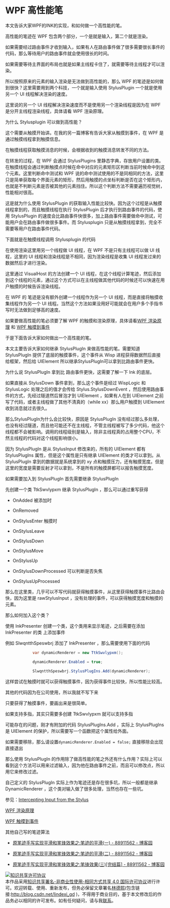 # WPF 高性能笔

本文告诉大家WPF的INK的实现，和如何做一个高性能的笔。

<!--more-->
<!-- csdn -->
<!-- 标签：笔迹，WPF -->

高性能的笔迹在 WPF 包含两个部分，一个是就是输入，第二个就是渲染。

如果需要经过路由事件才收到输入，如果有人在路由事件做了很多需要很长事件的代码，那么等待用户的路由事件就会使用很长的时间。

如果需要等待主界面的布局也就是如果主线程卡住了，就需要等待主线程才可以渲染。

所以按照原来的元素的输入渲染是无法做到高性能的，那么 WPF 的笔迹是如何做到很快？这里需要用到两个科技，一个就是输入使用 StylusPlugin 一个就是使用另一个 UI 线程解决渲染的速度。

这里说的另一个 UI 线程解决渲染速度而不是使用另一个渲染线程是因为在 WPF 是分开主线程渲染线程，具体请看 WPF 渲染原理。

为什么 Stylusplugin  可以做到高性能？

这个需要从触摸开始讲。在我的另一篇博客有告诉大家从触摸到事件，在 WPF 是通过触摸线程拿到触摸信息。

在触摸线程获取触摸消息的时候，会根据收到的触摸消息转发不同的方法。

在转发的过程，在 WPF 会通过 StylusPlugins 里静态字典，存放用户设置的类。在触摸线程会通过判断触摸点时候在命中对应的元素矩形区判断当前时候命中到这个元素。这里判断命中测试和 WPF 说的命中测试使用的不是同相同的方法，这里只是简单获取每个界面元素的矩形，然后用触摸的点坐标判断是否在这个矩形内，也就是不判断元素是否被其他的元素挡住。所以这个判断方法不需要遍历视觉树，性能相对很高。

这是就为什么使用 StylusPlugin 的获取输入性能比较快。因为这个过程是从触摸线程拿到的，而且触摸线程在执行 StylusPlugin 后才执行到路由事件的代码，使用 StylusPlugin 的速度会比路由事件快很多，加上路由事件需要做命中测试，可能用户会在路由事件做很多事件。而 Stylusplugin 只是从触摸线程拿到，完全不需要等用户在路由事件代码。

下面就是在触摸线程调用 Stylusplugin 的代码

在使用渲染这里用另一个线程做 UI 线程，在 WPF 不是只有主线程可以做 UI 线程，这里的 UI 线程和渲染线程是不相同，因为渲染线程是收集 UI 线程发过来的数据然后才进行渲染。

这里通过 VisualHost 的方法创建一个 UI 线程，在这个线程计算笔迹，然后添加到这个线程的元素，通过这个方式可以在主线程做其他代码的时候还可以快速在用户触摸的时候告诉渲染线程。

在 WPF 的 笔迹是没有额外创建一个线程作为另一个 UI 线程，而是直接将触摸收集线程作为另一个 UI 线程。当然这个方法如果没用好可能就会在用户多个手指书写时无法做到足够高的速度。

如果要做高性能的笔必须要了解 WPF 的触摸和渲染原理，具体请看[WPF 渲染原理](https://lindexi.gitee.io/post/WPF-%E6%B8%B2%E6%9F%93%E5%8E%9F%E7%90%86.html ) 和 [WPF 触摸到事件](https://blog.lindexi.com/post/WPF-%E8%A7%A6%E6%91%B8%E5%88%B0%E4%BA%8B%E4%BB%B6.html )

于是下面告诉大家如何做出一个高性能的笔。

本文主要告诉大家如何继承 StylusPlugIn 来做高性能的笔。需要知道 StylusPlugIn 提供了底层的触摸事件，这个事件从 Wisp 进程获得数据然后直接给框架，然后给 UIElement 所以继承StylusPlugIn可以拿到比路由事件更快。

为什么说 StylusPlugIn 拿到比 路由事件更快，这需要了解一下 lnk 的底层。

如果直接从 StylusDown 事件拿到，那么这个事件是经过 WispLogic 和 StylusLogic 处理之后的值才会传给 Stylus.StylusDownEvent ，然后使用路由事件的方式，先经过隧道然后冒泡才到 UIElement ，如果有人在到 UIElement 之前写了代码，或者主线程做了其他不清真的（while xx）那么用户触摸到 UIElement 收到消息就过去很久。

那么StylusPlugIn为什么会比较快，原因是 StylusPlugIn 没有经过那么多处理，也没有经过隧道，而且他可能还不在主线程，不管主线程被写了多少代码，他这个线程都不会被影响。调用的线程级别是输入，除非主线程真的占用整个CPU，不然主线程的代码对这个线程影响很小。

因为 StylusPlugIn 是从 StylusInput 修改来的，所有的 UIElement 都有 StylusPlugIns  属性，但是这个属性是只有继承 UIElement 的类才可以拿到。从 StylusPlugIn 拿到的数据就是系统拿到的 xy 点和触摸压力，还有触摸宽度。但是这里的宽度是需要反射才可以拿到，不是所有的触摸屏都可以报告触摸宽度。

如果需要加入到 StylusPlugIn 首先需要继承 StylusPlugIn

先创建一个类 TtkSwvlypxm 继承 StylusPlugIn ，那么可以通过重写获得

 - OnAdded 被添加时

 - OnRemoved 

 - OnStylusEnter 触摸时

 - OnStylusLeave

 - OnStylusDown

 - OnStylusMove

 - OnStylusUp

 - OnStylusDownProcessed 可以判断是否失焦

 - OnStylusUpProcessed

那么在这里类，几乎可以不写代码就获得触摸事件，从这里获得触摸事件比路由会快，因为这里是 rawStylusInput ，没有处理的事件，可以获得触摸宽度和触摸的元素。

那么如何加入这个类？

使用 InkPresenter 创建一个类，这个类用来显示笔迹，之后需要在添加 InkPresenter 的类 上添加事件

例如 SlwqntthSpeswbrj 添加了 InkPresenter ，那么需要使用下面的代码

```csharp
            var dynamicRenderer = new TtkSwvlypxm();

            dynamicRenderer.Enabled = true;

            SlwqntthSpeswbrj.StylusPlugIns.Add(dynamicRenderer);
```

这样尝试在触摸时就可以获得触摸事件，因为获得事件比较快，所以性能比较高。

其他的代码因为在公司使用，所以我就不写下来

只要获得了触摸事件，要画出来是很简单。

如果支持多指，其实只需要多创建 TtkSwvlypxm 就可以支持多指

可能存在的问题，刚才有附加的代码 StylusPlugIns.Add ，实际上 StylusPlugIns 是 UIElement 的保护，所以需要写一个函数把这个属性给外面。

如果需要移除，那么请设置`dynamicRenderer.Enabled = false;` 直接移除会出现直接退出

那么使用 StylusPlugIn 的作用除了做高性能的笔之外还有什么作用？实际上可以看到这个方法可以用来过滤输入，因为他在路由事件之前，而且可以修改点，所以用它来修改过滤。

自己定义的 StylusPlugIn 实际上作为笔迹还是存在很多坑，所以一般都是继承 DynamicRenderer ，这个类对输入做了很多处理，当然也存在一些坑。

参见：[Intercepting Input from the Stylus](https://docs.microsoft.com/en-us/dotnet/framework/wpf/advanced/intercepting-input-from-the-stylus )

[WPF 渲染原理](https://lindexi.gitee.io/post/WPF-%E6%B8%B2%E6%9F%93%E5%8E%9F%E7%90%86.html ) 

[WPF 触摸到事件](https://blog.lindexi.com/post/WPF-%E8%A7%A6%E6%91%B8%E5%88%B0%E4%BA%8B%E4%BB%B6.html )

其他自己写的笔迹算法

- [原笔迹手写实现平滑和笔锋效果之:笔迹的平滑(一) - 88911562 - 博客园](http://www.cnblogs.com/zl03jsj/p/8047259.html )

- [原笔迹手写实现平滑和笔锋效果之:笔迹的平滑(二) - 88911562 - 博客园](https://www.cnblogs.com/zl03jsj/p/8048102.html )

- [原笔迹手写实现平滑和笔锋效果之:笔锋效果(三)[完结篇] - 88911562 - 博客园](https://www.cnblogs.com/zl03jsj/p/8051912.html )

<a rel="license" href="http://creativecommons.org/licenses/by-nc-sa/4.0/"><img alt="知识共享许可协议" style="border-width:0" src="https://licensebuttons.net/l/by-nc-sa/4.0/88x31.png" /></a><br />本作品采用<a rel="license" href="http://creativecommons.org/licenses/by-nc-sa/4.0/">知识共享署名-非商业性使用-相同方式共享 4.0 国际许可协议</a>进行许可。欢迎转载、使用、重新发布，但务必保留文章署名[林德熙](http://blog.csdn.net/lindexi_gd)(包含链接:http://blog.csdn.net/lindexi_gd )，不得用于商业目的，基于本文修改后的作品务必以相同的许可发布。如有任何疑问，请与我[联系](mailto:lindexi_gd@163.com)。 
